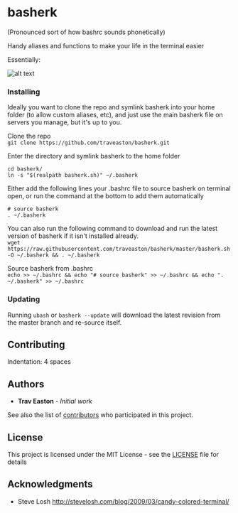 # basherk

(Pronounced sort of how bashrc sounds phonetically)

Handy aliases and functions to make your life in the terminal easier

Essentially:

![alt text](https://imgs.xkcd.com/comics/automation.png "xkcd: Automation")

### Installing

Ideally you want to clone the repo and symlink basherk into your home folder (to allow custom aliases, etc), and just use the main basherk file on servers you manage, but it's up to you.

Clone the repo  
`git clone https://github.com/traveaston/basherk.git`

Enter the directory and symlink basherk to the home folder
```
cd basherk/
ln -s "$(realpath basherk.sh)" ~/.basherk
```

Either add the following lines your .bashrc file to source basherk on terminal open, or run the command at the bottom to add them automatically

```
# source basherk
. ~/.basherk
```

You can also run the following command to download and run the latest version of basherk if it isn't installed already.  
`wget https://raw.githubusercontent.com/traveaston/basherk/master/basherk.sh -O ~/.basherk && . ~/.basherk`

Source basherk from .bashrc  
`echo >> ~/.bashrc && echo "# source basherk" >> ~/.bashrc && echo ". ~/.basherk" >> ~/.bashrc`

### Updating

Running `ubash` or `basherk --update` will download the latest revision from the master branch and re-source itself.

## Contributing

Indentation: 4 spaces

## Authors

* **Trav Easton** - *Initial work*

See also the list of [contributors](https://github.com/traveaston/basherk/graphs/contributors) who participated in this project.

## License

This project is licensed under the MIT License - see the [LICENSE](LICENSE) file for details

## Acknowledgments

* Steve Losh http://stevelosh.com/blog/2009/03/candy-colored-terminal/
